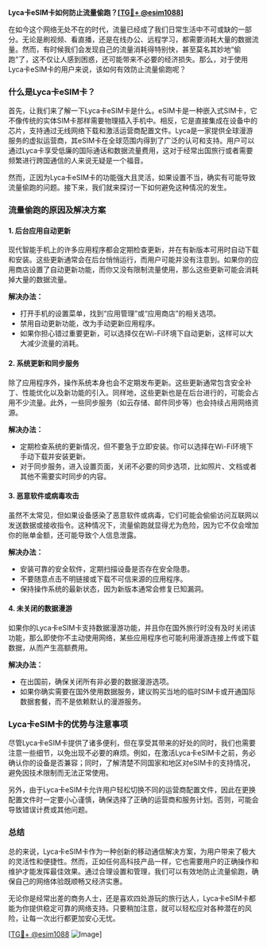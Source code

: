 **Lyca卡eSIM卡如何防止流量偷跑？[[TG💪+ @esim1088](https://t.me/s/esim1088)]**

在如今这个网络无处不在的时代，流量已经成了我们日常生活中不可或缺的一部分。无论是刷视频、看直播，还是在线办公、远程学习，都需要消耗大量的数据流量。然而，有时候我们会发现自己的流量消耗得特别快，甚至莫名其妙地“偷跑”了，这不仅让人感到困惑，还可能带来不必要的经济损失。那么，对于使用Lyca卡eSIM卡的用户来说，该如何有效防止流量偷跑呢？

### 什么是Lyca卡eSIM卡？

首先，让我们来了解一下Lyca卡eSIM卡是什么。eSIM卡是一种嵌入式SIM卡，它不像传统的实体SIM卡那样需要物理插入手机中。相反，它是直接集成在设备中的芯片，支持通过无线网络下载和激活运营商配置文件。Lyca是一家提供全球漫游服务的虚拟运营商，其eSIM卡在全球范围内得到了广泛的认可和支持。用户可以通过Lyca卡享受低廉的国际通话和数据流量费用，这对于经常出国旅行或者需要频繁进行跨国通信的人来说无疑是一个福音。

然而，正因为Lyca卡eSIM卡的功能强大且灵活，如果设置不当，确实有可能导致流量偷跑的问题。接下来，我们就来探讨一下如何避免这种情况的发生。

### 流量偷跑的原因及解决方案

#### 1. **后台应用自动更新**
现代智能手机上的许多应用程序都会定期检查更新，并在有新版本可用时自动下载和安装。这些更新通常会在后台悄悄运行，而用户可能并没有注意到。如果你的应用商店设置了自动更新功能，而你又没有限制流量使用，那么这些更新可能会消耗掉大量的数据流量。

**解决办法：**
- 打开手机的设置菜单，找到“应用管理”或“应用商店”的相关选项。
- 禁用自动更新功能，改为手动更新应用程序。
- 如果你担心错过重要更新，可以选择仅在Wi-Fi环境下自动更新，这样可以大大减少流量的消耗。

#### 2. **系统更新和同步服务**
除了应用程序外，操作系统本身也会不定期发布更新。这些更新通常包含安全补丁、性能优化以及新功能的引入。同样地，这些更新也是在后台进行的，可能会占用不少流量。此外，一些同步服务（如云存储、邮件同步等）也会持续占用网络资源。

**解决办法：**
- 定期检查系统的更新情况，但不要急于立即安装。你可以选择在Wi-Fi环境下手动下载并安装更新。
- 对于同步服务，进入设置页面，关闭不必要的同步选项，比如照片、文档或者其他不需要实时同步的内容。

#### 3. **恶意软件或病毒攻击**
虽然不太常见，但如果设备感染了恶意软件或病毒，它们可能会偷偷访问互联网以发送数据或接收指令。这种情况下，流量偷跑就显得尤为危险，因为它不仅会增加你的账单金额，还可能导致个人信息泄露。

**解决办法：**
- 安装可靠的安全软件，定期扫描设备是否存在安全隐患。
- 不要随意点击不明链接或下载不可信来源的应用程序。
- 保持操作系统的最新状态，因为新版本通常会修复已知漏洞。

#### 4. **未关闭的数据漫游**
如果你的Lyca卡eSIM卡支持数据漫游功能，并且你在国外旅行时没有及时关闭该功能，那么即使你不主动使用网络，某些应用程序也可能利用漫游连接上传或下载数据，从而产生高额费用。

**解决办法：**
- 在出国前，确保关闭所有非必要的数据漫游选项。
- 如果你确实需要在国外使用数据服务，建议购买当地的临时SIM卡或开通国际数据套餐，而不是依赖默认的漫游服务。

### Lyca卡eSIM卡的优势与注意事项

尽管Lyca卡eSIM卡提供了诸多便利，但在享受其带来的好处的同时，我们也需要注意一些细节，以免出现不必要的麻烦。例如，在激活Lyca卡eSIM卡之前，务必确认你的设备是否兼容；同时，了解清楚不同国家和地区对eSIM卡的支持情况，避免因技术限制而无法正常使用。

另外，由于Lyca卡eSIM卡允许用户轻松切换不同的运营商配置文件，因此在更换配置文件时一定要小心谨慎，确保选择了正确的运营商和服务计划。否则，可能会导致错误计费或其他问题。

### 总结

总的来说，Lyca卡eSIM卡作为一种创新的移动通信解决方案，为用户带来了极大的灵活性和便捷性。然而，正如任何高科技产品一样，它也需要用户的正确操作和维护才能发挥最佳效果。通过合理设置和管理，我们可以有效地防止流量偷跑，确保自己的网络体验既顺畅又经济实惠。

无论你是经常出差的商务人士，还是喜欢四处游玩的旅行达人，Lyca卡eSIM卡都能为你提供稳定可靠的网络支持。只要稍加注意，就可以轻松应对各种潜在的风险，让每一次出行都更加安心无忧。

[[TG💪+ @esim1088](https://t.me/s/esim1088) ![Image](https://i.postimg.cc/4NQfJmqS/Snipaste-2025-05-13-00-14-12.png)]